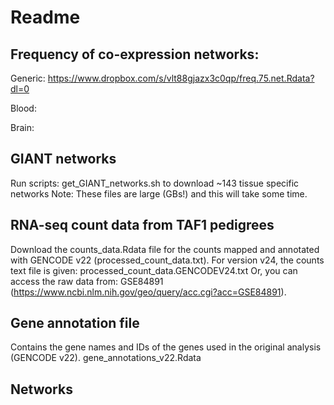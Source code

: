 # Readme

## Frequency of co-expression networks: 
Generic: 
https://www.dropbox.com/s/vlt88gjazx3c0qp/freq.75.net.Rdata?dl=0

Blood: 

Brain: 


## GIANT networks
Run scripts: get_GIANT_networks.sh to download ~143 tissue specific networks
Note: These files are large (GBs!) and this will take some time.

## RNA-seq count data from TAF1 pedigrees
Download the counts_data.Rdata file for the counts mapped and annotated with GENCODE v22 (processed_count_data.txt). 
For version v24, the counts text file is given:  processed_count_data.GENCODEV24.txt
Or, you can access the raw data from: GSE84891 (https://www.ncbi.nlm.nih.gov/geo/query/acc.cgi?acc=GSE84891).

## Gene annotation file 
Contains the gene names and IDs of the genes used in the original analysis (GENCODE v22).
gene_annotations_v22.Rdata

## Networks 

